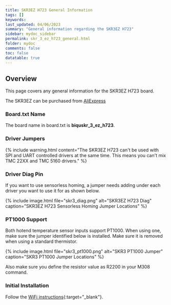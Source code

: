 ```yaml
---
title: SKR3EZ H723 General Information
tags: []
keywords: 
last_updated: 04/06/2023
summary: "General information regarding the SKR3EZ H723"
sidebar: mydoc_sidebar
permalink: skr_3_ez_h723_general.html
folder: mydoc
comments: false
toc: false
datatable: true
---
```


## Overview

This page covers any general information for the SKR3EZ H723 board. 

The SKR3EZ can be purchased from [AliExpress](https://s.click.aliexpress.com/e/_DkY3Otb)

### Board.txt Name

The board name in board.txt is **biquskr_3_ez_h723**.

### Driver Jumpers

{% include warning.html content="The SKR3EZ H723 can't be used with SPI and UART controlled drivers at the same time. This means you can't mix TMC 22XX and TMC 5160 drivers." %}

### Driver Diag Pin

If you want to use sensorless homing, a jumper needs adding under each driver you want to use it for as shown below.

{% include image.html file="skr3_diag.png" alt="SKR3EZ H723 Diag" caption="SKR3EZ H723 Sensorless Homing Jumper Locations" %}

### PT1000 Support

Both hotend temperature sensor inputs support PT1000. When using one, make sure the jumper identified below is installed. Make sure it is removed when using a standard thermistor.  

{% include image.html file="skr3_pt1000.png" alt="SKR3 PT1000 Jumper" caption="SKR3 PT1000 Jumper Locations" %}

Also make sure you define the resistor value as R2200 in your M308 command.

### Initial Installation

Follow the [WiFi instructions](skr_3_ez_h723_connected_wifi.html){:target="_blank"}.